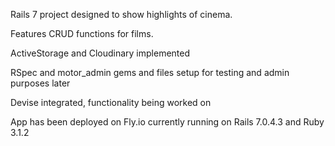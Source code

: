 Rails 7 project designed to show highlights of cinema.

Features CRUD functions for films.

ActiveStorage and Cloudinary implemented

RSpec and motor_admin gems and files setup for testing and admin purposes later

Devise integrated, functionality being worked on

App has been deployed on Fly.io currently running on Rails 7.0.4.3 and Ruby 3.1.2
